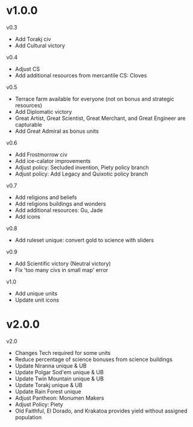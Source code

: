 
# v1.0.0
v0.3
- Add Torakj civ
- Add Cultural victory

v0.4
- Adjust CS
- Add additional resources from mercantile CS: Cloves

v0.5
- Terrace farm available for everyone (not on bonus and strategic resources)
- Add Diplomatic victory
- Great Artist, Great Scientist, Great Merchant, and Great Engineer are capturable
- Add Great Admiral as bonus units

v0.6
- Add Frostmorrow civ
- Add ice-calator improvements
- Adjust policy: Secluded invention, Piety policy branch
- Adjust policy: Add Legacy and Quixotic policy branch

v0.7
- Add religions and beliefs
- Add religions buildings and wonders
- Add additional resources: Gu, Jade
- Add icons

v0.8
- Add ruleset unique: convert gold to science with sliders

v0.9
- Add Scientific victory (Neutral victory)
- Fix 'too many civs in small map' error

v1.0
- Add unique units
- Update unit icons

# v2.0.0
v2.0
- Changes Tech required for some units
- Reduce percentage of science bonuses from science buildings
- Update Niranna unique & UB
- Update Polgar Sod'em unique & UB
- Update Twin Mountain unique & UB
- Update Torakj unique & UB
- Update Rain Forest unique
- Adjust Pantheon: Monumen Makers
- Adjust Policy: Piety
- Old Faithful, El Dorado, and Krakatoa provides yield without assigned population
